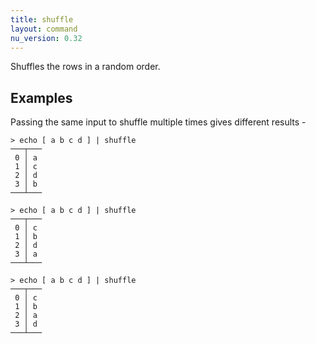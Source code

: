 ```yaml
---
title: shuffle
layout: command
nu_version: 0.32
---
```


Shuffles the rows in a random order.

## Examples

Passing the same input to shuffle multiple times gives different results -

```shell
> echo [ a b c d ] | shuffle
───┬───
 0 │ a
 1 │ c
 2 │ d
 3 │ b
───┴───
```

```shell
> echo [ a b c d ] | shuffle
───┬───
 0 │ c
 1 │ b
 2 │ d
 3 │ a
───┴───
```

```shell
> echo [ a b c d ] | shuffle
───┬───
 0 │ c
 1 │ b
 2 │ a
 3 │ d
───┴───
```
